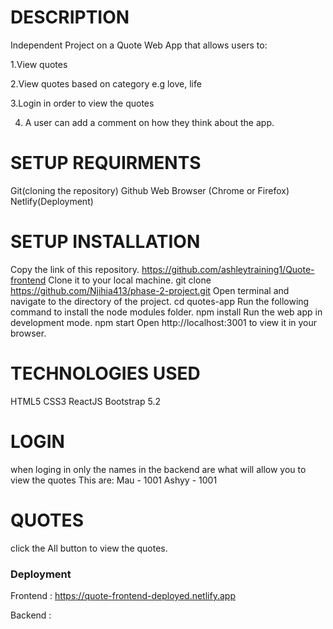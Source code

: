 # DESCRIPTION

Independent Project on a Quote Web App that allows users to:

1.View quotes

2.View quotes based on category e.g love, life

3.Login in order to view the quotes

4. A user can add a comment on how they think about the app.

# SETUP REQUIRMENTS

Git(cloning the repository)
Github
Web Browser (Chrome or Firefox)
Netlify(Deployment)

# SETUP INSTALLATION

Copy the link of this repository.
https://github.com/ashleytraining1/Quote-frontend
Clone it to your local machine.
git clone https://github.com/Njihia413/phase-2-project.git
Open terminal and navigate to the directory of the project.
cd quotes-app
Run the following command to install the node modules folder.
npm install
Run the web app in development mode.
npm start
Open http://localhost:3001 to view it in your browser.

# TECHNOLOGIES USED

HTML5
CSS3
ReactJS
Bootstrap 5.2

# LOGIN

when loging in only the names in the backend are what will allow you to view the quotes
This are:
Mau - 1001
Ashyy - 1001

# QUOTES

click the All button to view the quotes.

### Deployment

Frontend :
   https://quote-frontend-deployed.netlify.app

Backend :
